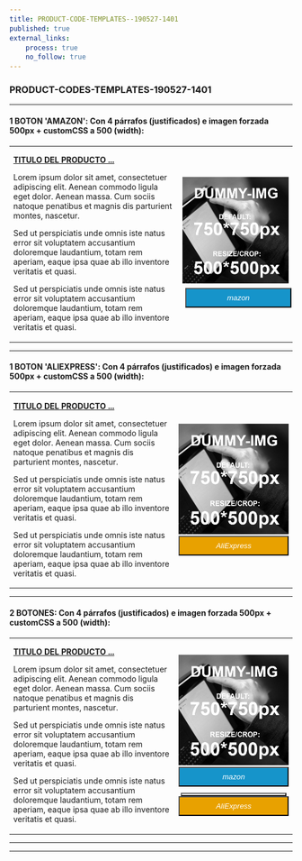 ```yaml
---
title: PRODUCT-CODE-TEMPLATES--190527-1401
published: true
external_links:
    process: true
    no_follow: true
---
```


### PRODUCT-CODES-TEMPLATES-190527-1401

---

#### 1 BOTON 'AMAZON': **Con 4 párrafos (justificados) e imagen forzada 500px + customCSS a 500 (width)**:

|  |  |
|:------|:-----------------------:|
| <p>[**TITULO DEL PRODUCTO ...**](#)</p><p>Lorem ipsum dolor sit amet, consectetuer adipiscing elit. Aenean commodo ligula eget dolor. Aenean massa. Cum sociis natoque penatibus et magnis dis parturient montes, nascetur.</p><p>Sed ut perspiciatis unde omnis iste natus error sit voluptatem accusantium doloremque laudantium, totam rem aperiam, eaque ipsa quae ab illo inventore veritatis et quasi.</p><p>Sed ut perspiciatis unde omnis iste natus error sit voluptatem accusantium doloremque laudantium, totam rem aperiam, eaque ipsa quae ab illo inventore veritatis et quasi.</p> | <div> ![img-500crop][dummy-pick] </div> <div> <a href="#" alt="amazon-link" target="_blank"><button type="button" style="color:#fff;background-color:#1694CA;width:100%;height:35px;margin:5px;"><i class="fa fa-amazon fa-lg">mazon</i></button></a> </div> |

---

#### 1 BOTON 'ALIEXPRESS': **Con 4 párrafos (justificados) e imagen forzada 500px + customCSS a 500 (width)**:

|  |  |
|:------|:-----------------------:|
| <p>[**TITULO DEL PRODUCTO ...**](#)</p><p>Lorem ipsum dolor sit amet, consectetuer adipiscing elit. Aenean commodo ligula eget dolor. Aenean massa. Cum sociis natoque penatibus et magnis dis parturient montes, nascetur.</p><p>Sed ut perspiciatis unde omnis iste natus error sit voluptatem accusantium doloremque laudantium, totam rem aperiam, eaque ipsa quae ab illo inventore veritatis et quasi.</p><p>Sed ut perspiciatis unde omnis iste natus error sit voluptatem accusantium doloremque laudantium, totam rem aperiam, eaque ipsa quae ab illo inventore veritatis et quasi.</p> | <div> ![img-500crop][dummy-pick] </div> <div> <a href="#" alt="AlieExpress-link" target="_blank"> <button type="button" style="color:#fff;background-color:#e8a100;width:100%;height:35px;"><i class="fa fa-shopping-cart fa-lg"> AliExpress</i></button></a> </div> |

---

#### 2 BOTONES: **Con 4 párrafos (justificados) e imagen forzada 500px + customCSS a 500 (width)**:

|  |  |
|:------|:-----------------------:|
| <p>[**TITULO DEL PRODUCTO ...**](#)</p><p>Lorem ipsum dolor sit amet, consectetuer adipiscing elit. Aenean commodo ligula eget dolor. Aenean massa. Cum sociis natoque penatibus et magnis dis parturient montes, nascetur.</p><p>Sed ut perspiciatis unde omnis iste natus error sit voluptatem accusantium doloremque laudantium, totam rem aperiam, eaque ipsa quae ab illo inventore veritatis et quasi.</p><p>Sed ut perspiciatis unde omnis iste natus error sit voluptatem accusantium doloremque laudantium, totam rem aperiam, eaque ipsa quae ab illo inventore veritatis et quasi.</p> | <div> ![img-500crop][dummy-pick] </div> <div> <a href="#" alt="amazon-link" target="_blank"><button type="button" style="color:#fff;background-color:#1694CA;width:100%;height:35px;"><i class="fa fa-amazon fa-lg">mazon</i></button></a> </div> <button type="button" style="color:#transparent;background-color:transparent;opacity:0.9;width:96%;height:0px;"> <div> <a href="#" alt="AlieExpress-link" target="_blank"> <button type="button" style="color:#fff;background-color:#e8a100;width:100%;height:35px;"><i class="fa fa-shopping-cart fa-lg"> AliExpress</i></button></a> </div> |

---

<!--- EJEMPLO DE REFERENCIA A IMAGENES AL PIE DEl ARTÍCULO --->

[amzn-#]: user://pages/0#.MENU-ROOT/02.CATEGORY/imagen.png?lightbox=1024&cropResize=500,500
    
[dummy-pick]: dummy-750x750.png?lightbox=1024&cropResize=500,500
   
---